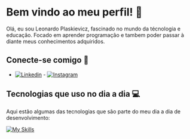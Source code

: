 # Bem vindo ao meu perfil! 👋

Olá, eu sou Leonardo Plaskievicz, fascinado no mundo da técnologia e educaçâo. Focado em aprender programaçâo e tambem poder passar à diante meus conhecimentos adquiridos.

## Conecte-se comigo 📱

- [![Linkedin](https://img.shields.io/badge/LinkedIn-0077B5?style=for-the-badge&logo=linkedin&logoColor=white)](https://www.linkedin.com/in/leonardoplaskievicz/)          - [![Instagram](https://img.shields.io/badge/Instagram-E4405F?style=for-the-badge&logo=instagram&logoColor=white)](https://www.instagram.com/leonardoplaskievicz/)

## Tecnologias que uso no dia a dia 💻

Aqui estão algumas das tecnologias que são parte do meu dia a dia de desenvolvimento:

[![My Skills](https://skillicons.dev/icons?i=js,html,java,python)](https://skillicons.dev)



